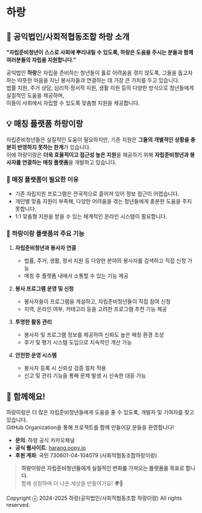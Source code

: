 # 하랑

## 🌱 공익법인/사회적협동조합 하랑 소개  

**"자립준비청년이 스스로 사회에 뿌리내릴 수 있도록, 하랑은 도움을 주시는 분들과 함께 여러분들의 자립을 지원합니다."**  

공익법인 **하랑**은 자립을 준비하는 청년들이 홀로 어려움을 겪지 않도록, 그들을 돕고자 하는 따뜻한 마음을 지닌 봉사자들과 연결하는 데 가장 큰 가치를 두고 있습니다.  
법률 지원, 주거 상담, 심리적·정서적 지원, 생활 지원 등의 다양한 방식으로 청년들에게 실질적인 도움을 제공하며,  
이들이 사회에서 자립할 수 있도록 맞춤형 지원을 제공합니다.

## 💡 매칭 플랫폼 **하랑이랑**  

자립준비청년들은 실질적인 도움이 필요하지만, 기존 지원은 **그들의 개별적인 상황을 충분히 반영하지 못하는 한계**가 있습니다.  
이에 하랑이랑은 **더욱 효율적이고 접근성 높은 지원**을 제공하기 위해 **자립준비청년과 봉사자를 연결하는 매칭 플랫폼**을 개발하고 있습니다.

### 🎯 **매칭 플랫폼이 필요한 이유**  

- 기존 자립지원 프로그램은 전국적으로 흩어져 있어 정보 접근이 어렵습니다.  
- 개인별 맞춤 지원이 부족해, 다양한 어려움을 겪는 청년들에게 충분한 도움을 주지 못합니다.  
- 1:1 맞춤형 지원을 받을 수 있는 체계적인 온라인 시스템이 필요합니다.  

### 🔗 **하랑이랑 플랫폼의 주요 기능**  

1. **자립준비청년과 봉사자 연결**  
   - 법률, 주거, 생활, 정서 지원 등 다양한 분야의 봉사자를 검색하고 직접 신청 가능  
   - 매칭 후 플랫폼 내에서 소통할 수 있는 기능 제공  

2. **봉사 프로그램 운영 및 신청**  
   - 봉사자들이 프로그램을 개설하고, 자립준비청년들이 직접 참여 신청  
   - 지역, 온라인 여부, 카테고리 등을 고려한 프로그램 추천 기능 제공  

3. **투명한 활동 관리**  
   - 봉사자 및 프로그램 정보를 제공하여 신뢰도 높은 매칭 환경 조성  
   - 후기 및 평가 시스템 도입으로 지속적인 개선 가능  

4. **안전한 운영 시스템**  
   - 봉사자 등록 시 신뢰성 검증 절차 적용  
   - 신고 및 관리 기능을 통해 문제 발생 시 신속한 대응 가능  

## 🤝 함께해요!  

하랑이랑은 더 많은 자립준비청년들에게 도움을 줄 수 있도록, 개발자 및 기여자를 찾고 있습니다.  
GitHub Organization을 통해 프로젝트를 함께 만들어갈 분들을 환영합니다!  

- **문의**: 하랑 공식 카카오채널  
- **공식 웹사이트**: [harang.oopy.io](https://harang.oopy.io)  
- **후원 계좌**: 국민 730601-04-104079 (사회적협동조합하랑이랑)  

> **하랑이랑은 자립준비청년들에게 실질적인 변화를 가져오는 플랫폼을 목표로 합니다.**  
> 함께 성장하며 더 나은 세상을 만들어가요! 🌍💙  

Copyright ⓒ 2024-2025 하랑(공익법인/사회적협동조합 하랑이랑) All rights reserved.
